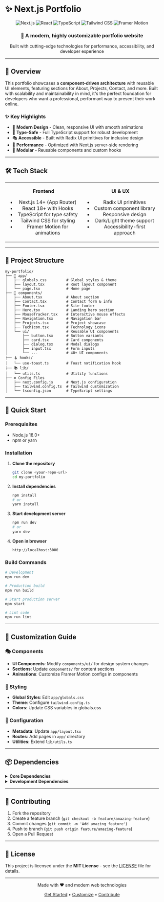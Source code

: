 # ✨ Next.js Portfolio

<div align="center">
  <img src="https://img.shields.io/badge/Next.js-000000?style=for-the-badge&logo=next.js&logoColor=white" alt="Next.js" />
  <img src="https://img.shields.io/badge/React-20232A?style=for-the-badge&logo=react&logoColor=61DAFB" alt="React" />
  <img src="https://img.shields.io/badge/TypeScript-007ACC?style=for-the-badge&logo=typescript&logoColor=white" alt="TypeScript" />
  <img src="https://img.shields.io/badge/Tailwind_CSS-38B2AC?style=for-the-badge&logo=tailwind-css&logoColor=white" alt="Tailwind CSS" />
  <img src="https://img.shields.io/badge/Framer_Motion-0055FF?style=for-the-badge&logo=framer&logoColor=white" alt="Framer Motion" />
</div>

<div align="center">
  <h3>🚀 A modern, highly customizable portfolio website</h3>
  <p>Built with cutting-edge technologies for performance, accessibility, and developer experience</p>
</div>

---

## 🎯 Overview

This portfolio showcases a **component-driven architecture** with reusable UI elements, featuring sections for About, Projects, Contact, and more. Built with scalability and maintainability in mind, it's the perfect foundation for developers who want a professional, performant way to present their work online.

### ✨ Key Highlights

- 🎨 **Modern Design** - Clean, responsive UI with smooth animations
- 🔧 **Type-Safe** - Full TypeScript support for robust development
- 🎭 **Accessible** - Built with Radix UI primitives for inclusive design
- 🚀 **Performance** - Optimized with Next.js server-side rendering
- 🧩 **Modular** - Reusable components and custom hooks

---

## 🛠️ Tech Stack

<table>
<tr>
<td align="center" width="50%">

**Frontend**
- Next.js 14+ (App Router)
- React 18+ with Hooks
- TypeScript for type safety
- Tailwind CSS for styling
- Framer Motion for animations

</td>
<td align="center" width="50%">

**UI & UX**
- Radix UI primitives
- Custom component library
- Responsive design
- Dark/Light theme support
- Accessibility-first approach

</td>
</tr>
</table>

---

## 📁 Project Structure

```
my-portfolio/
├── 📱 app/
│   ├── globals.css         # Global styles & theme
│   ├── layout.tsx          # Root layout component
│   └── page.tsx            # Home page
├── 🧩 components/
│   ├── About.tsx           # About section
│   ├── Contact.tsx         # Contact form & info
│   ├── Footer.tsx          # Site footer
│   ├── Hero.tsx            # Landing hero section
│   ├── MouseTracker.tsx    # Interactive mouse effects
│   ├── Navigation.tsx      # Navigation bar
│   ├── Projects.tsx        # Project showcase
│   ├── TechIcon.tsx        # Technology icons
│   └── ui/                 # Reusable UI components
│       ├── button.tsx      # Button variants
│       ├── card.tsx        # Card components
│       ├── dialog.tsx      # Modal dialogs
│       ├── input.tsx       # Form inputs
│       └── ...             # 40+ UI components
├── 🪝 hooks/
│   └── use-toast.ts        # Toast notification hook
├── 📚 lib/
│   └── utils.ts            # Utility functions
├── ⚙️ Config Files
│   ├── next.config.js      # Next.js configuration
│   ├── tailwind.config.ts  # Tailwind customization
│   └── tsconfig.json       # TypeScript settings
```

---

## 🚀 Quick Start

### Prerequisites
- Node.js 18.0+ 
- npm or yarn

### Installation

1. **Clone the repository**
   ```bash
   git clone <your-repo-url>
   cd my-portfolio
   ```

2. **Install dependencies**
   ```bash
   npm install
   # or
   yarn install
   ```

3. **Start development server**
   ```bash
   npm run dev
   # or
   yarn dev
   ```

4. **Open in browser**
   ```
   http://localhost:3000
   ```

### Build Commands

```bash
# Development
npm run dev

# Production build
npm run build

# Start production server
npm start

# Lint code
npm run lint
```

---

## 🎨 Customization Guide

### 🎭 Components
- **UI Components**: Modify `components/ui/` for design system changes
- **Sections**: Update `components/` for content sections
- **Animations**: Customize Framer Motion configs in components

### 🎨 Styling
- **Global Styles**: Edit `app/globals.css`
- **Theme**: Configure `tailwind.config.ts`
- **Colors**: Update CSS variables in globals.css

### 🔧 Configuration
- **Metadata**: Update `app/layout.tsx`
- **Routes**: Add pages in `app/` directory
- **Utilities**: Extend `lib/utils.ts`

---

## 📦 Dependencies

<details>
<summary><strong>Core Dependencies</strong></summary>

- `next` - React framework
- `react` - UI library
- `typescript` - Type safety
- `tailwindcss` - CSS framework
- `framer-motion` - Animations
- `@radix-ui/*` - Accessible primitives
- `zod` - Schema validation
- `react-hook-form` - Form handling
- `date-fns` - Date utilities
- `recharts` - Data visualization

</details>

<details>
<summary><strong>Development Dependencies</strong></summary>

- `eslint` - Code linting
- `prettier` - Code formatting
- `@types/*` - Type definitions
- `autoprefixer` - CSS prefixing
- `postcss` - CSS processing

</details>

---

## 🤝 Contributing

1. Fork the repository
2. Create a feature branch (`git checkout -b feature/amazing-feature`)
3. Commit changes (`git commit -m 'Add amazing feature'`)
4. Push to branch (`git push origin feature/amazing-feature`)
5. Open a Pull Request

---

## 📄 License

This project is licensed under the **MIT License** - see the [LICENSE](LICENSE) file for details.

---

<div align="center">
  <p>Made with ❤️ and modern web technologies</p>
  <p>
    <a href="#-quick-start">Get Started</a> •
    <a href="#-customization-guide">Customize</a> •
    <a href="#-contributing">Contribute</a>
  </p>
</div>
